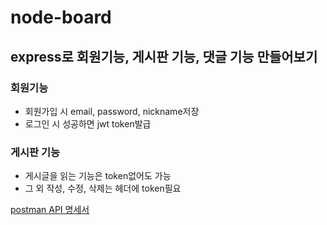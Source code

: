 # node-board

## express로 회원기능, 게시판 기능, 댓글 기능 만들어보기

### 회원기능
- 회원가입 시 email, password, nickname저장
- 로그인 시 성공하면 jwt token발급

### 게시판 기능
- 게시글을 읽는 기능은 token없어도 가능
- 그 외 작성, 수정, 삭제는 헤더에 token필요


[postman API 명세서](https://documenter.getpostman.com/view/16655599/UUxwC96x)
